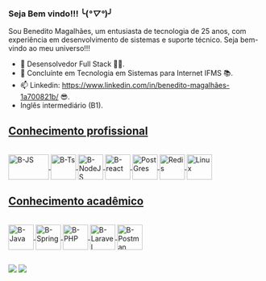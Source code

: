 ### Seja Bem vindo!!! ╰(*°▽°*)╯
Sou Benedito Magalhães, um entusiasta de tecnologia de 25 anos, com experiência em desenvolvimento de sistemas e suporte técnico. Seja bem-vindo ao meu universo!!!

- 🔭 Desensolvedor Full Stack 👨‍💻.
- 🌱 Concluínte em Tecnologia em Sistemas para Internet IFMS 📚.
- 📫 Linkedin: https://www.linkedin.com/in/benedito-magalhães-1a700821b/ 😎.
- Inglês intermediário (B1).

<div align="center">
<a href="https://github.com/Bencx1">
</div>

##
<h2>Conhecimento profissional</h2>
<div style="display: inline_block"><br>
<img align="center" alt="B-JS" height="50" width="80" src="https://cdn.jsdelivr.net/gh/devicons/devicon/icons/javascript/javascript-original.svg"/>
<img align="center" alt="B-Ts" height="50" widht="80" src="https://cdn.jsdelivr.net/gh/devicons/devicon@latest/icons/typescript/typescript-original.svg" />
<img align="center" alt="B-NodeJS" height="50" widht="80" src="https://cdn.jsdelivr.net/gh/devicons/devicon/icons/nodejs/nodejs-original.svg"/>
<img align="center" alt="B-react" height="50" widht="80" src="https://cdn.jsdelivr.net/gh/devicons/devicon@latest/icons/react/react-original.svg" />
<img align="Center" alt="PostGres" height="50" widht="80" src="https://cdn.jsdelivr.net/gh/devicons/devicon/icons/postgresql/postgresql-original.svg" />
<img align="Center" alt="Redis" height="50" widht="80" src="https://cdn.jsdelivr.net/gh/devicons/devicon@latest/icons/redis/redis-original.svg" /> 
<img align="Center" alt="Linux" height="50" widht="80" src="https://cdn.jsdelivr.net/gh/devicons/devicon@latest/icons/linux/linux-original.svg" /> 
</div>

##
<h2>Conhecimento acadêmico</h2>
<div style:"display: inline_block"><br>
<img align="center" alt="B-Java" height="50" widht="80" src="https://cdn.jsdelivr.net/gh/devicons/devicon@latest/icons/java/java-original.svg" />
<img align="center" alt="B-Spring" height="50" widht="80" src="https://cdn.jsdelivr.net/gh/devicons/devicon@latest/icons/spring/spring-original.svg" />
<img align="center" alt="B-PHP" height="50" widht="80" src="https://cdn.jsdelivr.net/gh/devicons/devicon@latest/icons/php/php-original.svg" />
<img align="center" alt="B-Laravel" height="50" widht="80" src="https://cdn.jsdelivr.net/gh/devicons/devicon@latest/icons/laravel/laravel-original.svg" />
<img align="center" alt="B-Postman" height="50" widht="80" src="https://cdn.jsdelivr.net/gh/devicons/devicon@latest/icons/postman/postman-original.svg" />
</div>

##

<div>
<a href = "mailto:bencaceres1799@gmail.com"><img src="https://img.shields.io/badge/-Gmail-%23333?style=for-the-badge&logo=gmail&logoColor=white" target="_blank"></a>
<a href="https://www.linkedin.com/in/benedito-magalhães-1a700821b" target="_blank"><img src="https://img.shields.io/badge/-LinkedIn-%230077B5?style=for-the-badge&logo=linkedin&logoColor=white" target="_blank"></a>
</div>

